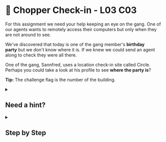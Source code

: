 # 🦞 Chopper Check-in - L03 C03

For this assignment we need your help keeping an eye on the gang. One of our agents wants to remotely access their computers but only when they are not around to see.

We've discovered that today is one of the gang member's **birthday party** but we don't know where it is. If we knew we could send an agent along to check they were all there.

One of the gang, Sannfred, uses a location check-in site called Circle. Perhaps you could take a look at his profile to see **where the party is**?

**Tip:** The challenge flag is the number of the building.

<details><summary>

## Need a hint?</summary>

```txt
💡 Hint: It looks like Sannfred has checked in at a few locations, but in one of them he mentions the party. Find that
   message, from there work out where they are, grab the building number and that's your flag!
```

</details>

<details><summary>

## Step by Step</summary>

- This challenge utilizes a simulated OSINT (Open Source Intelligence) puzzle.
- You can see that they wished to plan a birthday party in a week but the post was made 7 days ago.
  - The most recent post includes the building number; where the party is being held today.

![picture of the most recent post](/assets/choppercheck-in1.png)

</details>
